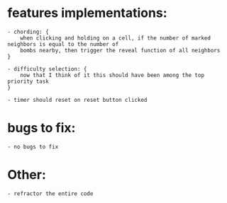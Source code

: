 # features implementations:

    - chording: {
        when clicking and holding on a cell, if the number of marked neighbors is equal to the number of
        bombs nearby, then trigger the reveal function of all neighbors
    }

    - difficulty selection: {
        now that I think of it this should have been among the top priority task
    }

    - timer should reset on reset button clicked

# bugs to fix:

    - no bugs to fix

# Other:

    - refractor the entire code
